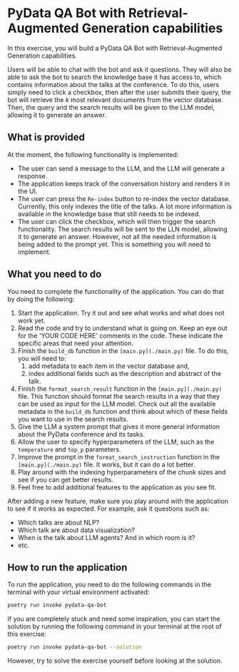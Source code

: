 # PyData QA Bot with Retrieval-Augmented Generation capabilities
In this exercise, you will build a PyData QA Bot with Retrieval-Augmented Generation capabilities.

Users will be able to chat with the bot and ask it questions. They will also be able to ask the bot to search the knowledge base it has access to, which contains information about the talks at the conference. To do this, users simply need to click a checkbox, then after the user submits their query, the bot will retrieve the _k_ most relevant documents from the vector database. Then, the query and the search results will be given to the LLM model, allowing it to generate an answer.


## What is provided
At the moment, the following functionality is implemented:
- The user can send a message to the LLM, and the LLM will generate a response.
- The application keeps track of the conversation history and renders it in the UI.
- The user can press the `Re-index` button to re-index the vector database. Currently, this only indexes the title of the talks. A lot more information is available in the knowledge base that still needs to be indexed.
- The user can click the checkbox, which will then trigger the search functionality. The search results will be sent to the LLN model, allowing it to generate an answer. However, not all the needed information is being added to the prompt yet. This is something you will need to implement.

## What you need to do
You need to complete the functionality of the application.
You can do that by doing the following:
1. Start the application. Try it out and see what works and what does not work yet.
2. Read the code and try to understand what is going on. Keep an eye out for the 'YOUR CODE HERE' comments in the code. These indicate the specific areas that need your attention.
3. Finish the `build_db` function in the `[main.py](./main.py)` file. To do this, you will need to:
    1. add metadata to each item in the vector database and,
    2. index additional fields such as the description and abstract of the talk.
4. Finish the `format_search_result` function in the `[main.py](./main.py)` file. This function should format the search results in a way that they can be used as input for the LLM model. Check out all the available metadata in the `build_db` function and think about which of these fields you want to use in the search results.
5. Give the LLM a system prompt that gives it more general information about the PyData conference and its tasks.
6. Allow the user to specify hyperparameters of the LLM, such as the `temperature` and `top_p` parameters.
5. Improve the prompt in the `format_search_instruction` function in the `[main.py](./main.py)` file. It works, but it can do a lot better.
6. Play around with the indexing hyperparameters of the chunk sizes and see if you can get better results.
7. Feel free to add additional features to the application as you see fit.

After adding a new feature, make sure you play around with the application to see if it works as expected.
For example, ask it questions such as:
- Which talks are about NLP?
- Which talk are about data visualization?
- When is the talk about LLM agents? And in which room is it?
- etc.

## How to run the application
To run the application, you need to do the following commands in the terminal with your virtual environment activated:

```bash
poetry run invoke pydata-qa-bot
```

If you are completely stuck and need some inspiration, you can start the solution by running the following command in your terminal at the root of this exercise:

```bash
poetry run invoke pydata-qa-bot --solution
```

However, try to solve the exercise yourself before looking at the solution.